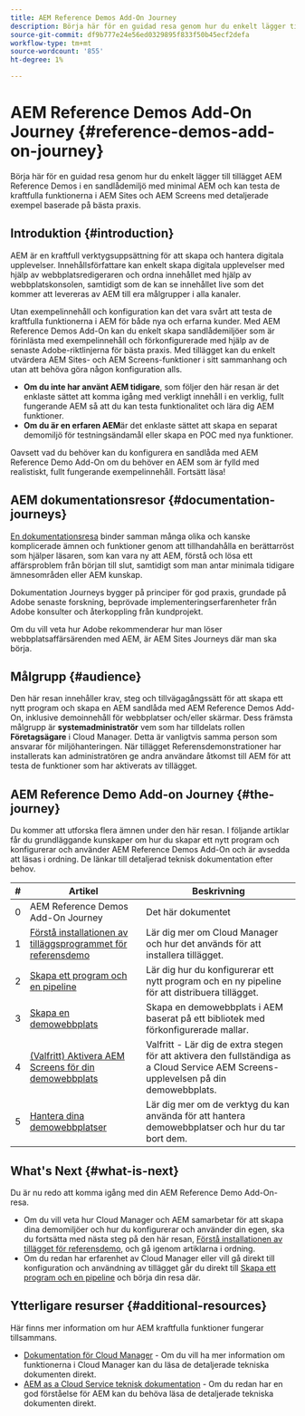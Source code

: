 ```yaml
---
title: AEM Reference Demos Add-On Journey
description: Börja här för en guidad resa genom hur du enkelt lägger till tillägget AEM Reference Demos i en sandlådemiljö med minimal AEM och kan testa de kraftfulla funktionerna i AEM med detaljerade exempel baserade på bästa praxis.
source-git-commit: df9b777e24e56ed0329895f833f50b45ecf2defa
workflow-type: tm+mt
source-wordcount: '855'
ht-degree: 1%

---
```



# AEM Reference Demos Add-On Journey {#reference-demos-add-on-journey}

Börja här för en guidad resa genom hur du enkelt lägger till tillägget AEM Reference Demos i en sandlådemiljö med minimal AEM och kan testa de kraftfulla funktionerna i AEM Sites och AEM Screens med detaljerade exempel baserade på bästa praxis.

## Introduktion {#introduction}

AEM är en kraftfull verktygsuppsättning för att skapa och hantera digitala upplevelser. Innehållsförfattare kan enkelt skapa digitala upplevelser med hjälp av webbplatsredigeraren och ordna innehållet med hjälp av webbplatskonsolen, samtidigt som de kan se innehållet live som det kommer att levereras av AEM till era målgrupper i alla kanaler.

Utan exempelinnehåll och konfiguration kan det vara svårt att testa de kraftfulla funktionerna i AEM för både nya och erfarna kunder. Med AEM Reference Demos Add-On kan du enkelt skapa sandlådemiljöer som är förinlästa med exempelinnehåll och förkonfigurerade med hjälp av de senaste Adobe-riktlinjerna för bästa praxis. Med tillägget kan du enkelt utvärdera AEM Sites- och AEM Screens-funktioner i sitt sammanhang och utan att behöva göra någon konfiguration alls.

* **Om du inte har använt AEM tidigare**, som följer den här resan är det enklaste sättet att komma igång med verkligt innehåll i en verklig, fullt fungerande AEM så att du kan testa funktionalitet och lära dig AEM funktioner.
* **Om du är en erfaren AEM**&#x200B;är det enklaste sättet att skapa en separat demomiljö för testningsändamål eller skapa en POC med nya funktioner.

Oavsett vad du behöver kan du konfigurera en sandlåda med AEM Reference Demo Add-On om du behöver en AEM som är fylld med realistiskt, fullt fungerande exempelinnehåll. Fortsätt läsa!

## AEM dokumentationsresor {#documentation-journeys}

[En dokumentationsresa](/help/journey-documentation/documentation-journeys.md) binder samman många olika och kanske komplicerade ämnen och funktioner genom att tillhandahålla en berättarröst som hjälper läsaren, som kan vara ny att AEM, förstå och lösa ett affärsproblem från början till slut, samtidigt som man antar minimala tidigare ämnesområden eller AEM kunskap.

Dokumentation Journeys bygger på principer för god praxis, grundade på Adobe senaste forskning, beprövade implementeringserfarenheter från Adobe konsulter och återkoppling från kundprojekt.

Om du vill veta hur Adobe rekommenderar hur man löser webbplatsaffärsärenden med AEM, är AEM Sites Journeys där man ska börja.

## Målgrupp {#audience}

Den här resan innehåller krav, steg och tillvägagångssätt för att skapa ett nytt program och skapa en AEM sandlåda med AEM Reference Demos Add-On, inklusive demoinnehåll för webbplatser och/eller skärmar. Dess främsta målgrupp är **systemadministratör** vem som har tilldelats rollen **Företagsägare** i Cloud Manager. Detta är vanligtvis samma person som ansvarar för miljöhanteringen. När tillägget Referensdemonstrationer har installerats kan administratören ge andra användare åtkomst till AEM för att testa de funktioner som har aktiverats av tillägget.

## AEM Reference Demo Add-on Journey {#the-journey}

Du kommer att utforska flera ämnen under den här resan. I följande artiklar får du grundläggande kunskaper om hur du skapar ett nytt program och konfigurerar och använder AEM Reference Demos Add-On och är avsedda att läsas i ordning. De länkar till detaljerad teknisk dokumentation efter behov.

| # | Artikel | Beskrivning |
|---|---|---|
| 0 | AEM Reference Demos Add-On Journey | Det här dokumentet |
| 1 | [Förstå installationen av tilläggsprogrammet för referensdemo](installation.md) | Lär dig mer om Cloud Manager och hur det används för att installera tillägget. |
| 2 | [Skapa ett program och en pipeline](create-program.md) | Lär dig hur du konfigurerar ett nytt program och en ny pipeline för att distribuera tillägget. |
| 3 | [Skapa en demowebbplats](create-site.md) | Skapa en demowebbplats i AEM baserat på ett bibliotek med förkonfigurerade mallar. |
| 4 | [(Valfritt) Aktivera AEM Screens för din demowebbplats](screens.md) | Valfritt - Lär dig de extra stegen för att aktivera den fullständiga as a Cloud Service AEM Screens-upplevelsen på din demowebbplats. |
| 5 | [Hantera dina demowebbplatser](manage.md) | Lär dig mer om de verktyg du kan använda för att hantera demowebbplatser och hur du tar bort dem. |

## What&#39;s Next {#what-is-next}

Du är nu redo att komma igång med din AEM Reference Demo Add-On-resa.

* Om du vill veta hur Cloud Manager och AEM samarbetar för att skapa dina demomiljöer och hur du konfigurerar och använder din egen, ska du fortsätta med nästa steg på den här resan, [Förstå installationen av tillägget för referensdemo,](installation.md) och gå igenom artiklarna i ordning.
* Om du redan har erfarenhet av Cloud Manager eller vill gå direkt till konfiguration och användning av tillägget går du direkt till [Skapa ett program och en pipeline](create-program.md) och börja din resa där.

## Ytterligare resurser {#additional-resources}

Här finns mer information om hur AEM kraftfulla funktioner fungerar tillsammans.

* [Dokumentation för Cloud Manager](https://experienceleague.adobe.com/docs/experience-manager-cloud-service/onboarding/onboarding-concepts/cloud-manager-introduction.html) - Om du vill ha mer information om funktionerna i Cloud Manager kan du läsa de detaljerade tekniska dokumenten direkt.
* [AEM as a Cloud Service teknisk dokumentation](https://experienceleague.adobe.com/docs/experience-manager-cloud-service.html) - Om du redan har en god förståelse för AEM kan du behöva läsa de detaljerade tekniska dokumenten direkt.

